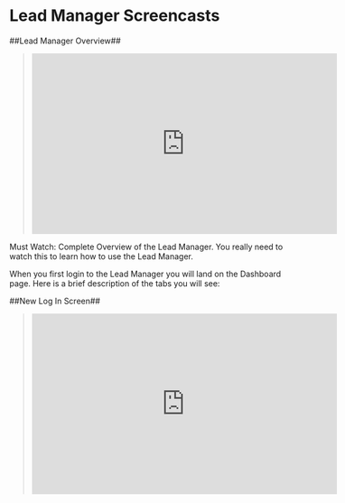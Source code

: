 # Lead Manager Screencasts

##Lead Manager Overview##

> <iframe width="540" height="320" src="https://www.youtube.com/embed/atpS9QBuqNk" frameborder="0" allowfullscreen></iframe>

<aside class="notice">Must Watch: Complete Overview of the Lead Manager. You really need to watch this to learn how to use the Lead Manager.</aside>

When you first login to the Lead Manager you will land on the Dashboard page.  Here is a brief description of the tabs you will see:



##New Log In Screen##

> <iframe width="540" height="320" src="https://www.youtube.com/embed/PVEss9KUvcs" frameborder="0" allowfullscreen></iframe>


